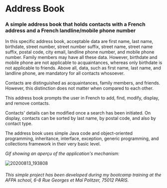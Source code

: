 # Address Book
<h3>A simple address book that holds contacts with a French address and a French landline/mobile phone number</h3>
<p>In this specific address book, acceptable data are first name, last name, birthdate, street number, street number suffix, street name, street name suffix, postal code, city email, landline phone number, and mobile phone number. Family members may have all these data. However, birthdate and mobile phone are not applicable to acquaintances, whereas only birthdate is not applicable to friends. Above all, data, such as first name, last name, and landline phone, are mandatory for all contacts whosoever.</p>
<p>Contacts are distinguished as acquaintances, family members, and friends. However, this distinction does not matter when compared to each other.</p>
<p>This address book prompts the user in French to add, find, modify, display, and remove contacts.</p>
<p>Contacts' details can be modified once a search has been initiated. On display, contacts can be sorted by last name, by postal code, and also by contact type.</p>   
<p>The address book uses simple Java code and object-oriented programming, inheritance, interface, exception, generic programming, and collections framework in their very basic level.</p>  

*Gif showing an aperçu of the application's mechanism:*

![20200813_193808](https://user-images.githubusercontent.com/59257795/90167987-c4866480-dd9c-11ea-932d-d266705bc301.gif)

###### This simple project has been developed during my bootcamp training at the AFPA school, 6-8 Rue Georges et Maï Politzer, 75012 PARIS.
